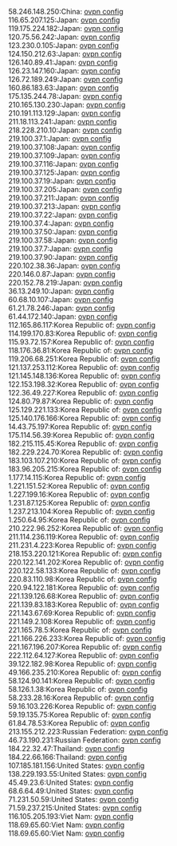 58.246.148.250:China: [ovpn config](vpn/58_246_148_250.ovpn)  
116.65.207.125:Japan: [ovpn config](vpn/116_65_207_125.ovpn)  
119.175.224.182:Japan: [ovpn config](vpn/119_175_224_182.ovpn)  
120.75.56.242:Japan: [ovpn config](vpn/120_75_56_242.ovpn)  
123.230.0.105:Japan: [ovpn config](vpn/123_230_0_105.ovpn)  
124.150.212.63:Japan: [ovpn config](vpn/124_150_212_63.ovpn)  
126.140.89.41:Japan: [ovpn config](vpn/126_140_89_41.ovpn)  
126.23.147.160:Japan: [ovpn config](vpn/126_23_147_160.ovpn)  
126.72.189.249:Japan: [ovpn config](vpn/126_72_189_249.ovpn)  
160.86.183.63:Japan: [ovpn config](vpn/160_86_183_63.ovpn)  
175.135.244.78:Japan: [ovpn config](vpn/175_135_244_78.ovpn)  
210.165.130.230:Japan: [ovpn config](vpn/210_165_130_230.ovpn)  
210.191.113.129:Japan: [ovpn config](vpn/210_191_113_129.ovpn)  
211.18.113.241:Japan: [ovpn config](vpn/211_18_113_241.ovpn)  
218.228.210.10:Japan: [ovpn config](vpn/218_228_210_10.ovpn)  
219.100.37.1:Japan: [ovpn config](vpn/219_100_37_1.ovpn)  
219.100.37.108:Japan: [ovpn config](vpn/219_100_37_108.ovpn)  
219.100.37.109:Japan: [ovpn config](vpn/219_100_37_109.ovpn)  
219.100.37.116:Japan: [ovpn config](vpn/219_100_37_116.ovpn)  
219.100.37.125:Japan: [ovpn config](vpn/219_100_37_125.ovpn)  
219.100.37.19:Japan: [ovpn config](vpn/219_100_37_19.ovpn)  
219.100.37.205:Japan: [ovpn config](vpn/219_100_37_205.ovpn)  
219.100.37.211:Japan: [ovpn config](vpn/219_100_37_211.ovpn)  
219.100.37.213:Japan: [ovpn config](vpn/219_100_37_213.ovpn)  
219.100.37.22:Japan: [ovpn config](vpn/219_100_37_22.ovpn)  
219.100.37.4:Japan: [ovpn config](vpn/219_100_37_4.ovpn)  
219.100.37.50:Japan: [ovpn config](vpn/219_100_37_50.ovpn)  
219.100.37.58:Japan: [ovpn config](vpn/219_100_37_58.ovpn)  
219.100.37.7:Japan: [ovpn config](vpn/219_100_37_7.ovpn)  
219.100.37.90:Japan: [ovpn config](vpn/219_100_37_90.ovpn)  
220.102.38.36:Japan: [ovpn config](vpn/220_102_38_36.ovpn)  
220.146.0.87:Japan: [ovpn config](vpn/220_146_0_87.ovpn)  
220.152.78.219:Japan: [ovpn config](vpn/220_152_78_219.ovpn)  
36.13.249.10:Japan: [ovpn config](vpn/36_13_249_10.ovpn)  
60.68.10.107:Japan: [ovpn config](vpn/60_68_10_107.ovpn)  
61.21.78.246:Japan: [ovpn config](vpn/61_21_78_246.ovpn)  
61.44.172.140:Japan: [ovpn config](vpn/61_44_172_140.ovpn)  
112.165.86.117:Korea Republic of: [ovpn config](vpn/112_165_86_117.ovpn)  
114.199.170.83:Korea Republic of: [ovpn config](vpn/114_199_170_83.ovpn)  
115.93.72.157:Korea Republic of: [ovpn config](vpn/115_93_72_157.ovpn)  
118.176.36.81:Korea Republic of: [ovpn config](vpn/118_176_36_81.ovpn)  
119.206.68.251:Korea Republic of: [ovpn config](vpn/119_206_68_251.ovpn)  
121.137.253.112:Korea Republic of: [ovpn config](vpn/121_137_253_112.ovpn)  
121.145.148.136:Korea Republic of: [ovpn config](vpn/121_145_148_136.ovpn)  
122.153.198.32:Korea Republic of: [ovpn config](vpn/122_153_198_32.ovpn)  
122.36.49.227:Korea Republic of: [ovpn config](vpn/122_36_49_227.ovpn)  
124.80.79.87:Korea Republic of: [ovpn config](vpn/124_80_79_87.ovpn)  
125.129.221.133:Korea Republic of: [ovpn config](vpn/125_129_221_133.ovpn)  
125.140.176.166:Korea Republic of: [ovpn config](vpn/125_140_176_166.ovpn)  
14.43.75.197:Korea Republic of: [ovpn config](vpn/14_43_75_197.ovpn)  
175.114.56.39:Korea Republic of: [ovpn config](vpn/175_114_56_39.ovpn)  
182.215.115.45:Korea Republic of: [ovpn config](vpn/182_215_115_45.ovpn)  
182.229.224.70:Korea Republic of: [ovpn config](vpn/182_229_224_70.ovpn)  
183.103.107.210:Korea Republic of: [ovpn config](vpn/183_103_107_210.ovpn)  
183.96.205.215:Korea Republic of: [ovpn config](vpn/183_96_205_215.ovpn)  
1.177.14.115:Korea Republic of: [ovpn config](vpn/1_177_14_115.ovpn)  
1.221.151.52:Korea Republic of: [ovpn config](vpn/1_221_151_52.ovpn)  
1.227.199.16:Korea Republic of: [ovpn config](vpn/1_227_199_16.ovpn)  
1.231.87.125:Korea Republic of: [ovpn config](vpn/1_231_87_125.ovpn)  
1.237.213.104:Korea Republic of: [ovpn config](vpn/1_237_213_104.ovpn)  
1.250.64.95:Korea Republic of: [ovpn config](vpn/1_250_64_95.ovpn)  
210.222.96.252:Korea Republic of: [ovpn config](vpn/210_222_96_252.ovpn)  
211.114.236.119:Korea Republic of: [ovpn config](vpn/211_114_236_119.ovpn)  
211.231.4.223:Korea Republic of: [ovpn config](vpn/211_231_4_223.ovpn)  
218.153.220.121:Korea Republic of: [ovpn config](vpn/218_153_220_121.ovpn)  
220.122.141.202:Korea Republic of: [ovpn config](vpn/220_122_141_202.ovpn)  
220.122.58.133:Korea Republic of: [ovpn config](vpn/220_122_58_133.ovpn)  
220.83.110.98:Korea Republic of: [ovpn config](vpn/220_83_110_98.ovpn)  
220.94.122.181:Korea Republic of: [ovpn config](vpn/220_94_122_181.ovpn)  
221.139.126.68:Korea Republic of: [ovpn config](vpn/221_139_126_68.ovpn)  
221.139.83.183:Korea Republic of: [ovpn config](vpn/221_139_83_183.ovpn)  
221.143.67.69:Korea Republic of: [ovpn config](vpn/221_143_67_69.ovpn)  
221.149.2.108:Korea Republic of: [ovpn config](vpn/221_149_2_108.ovpn)  
221.165.78.5:Korea Republic of: [ovpn config](vpn/221_165_78_5.ovpn)  
221.166.226.233:Korea Republic of: [ovpn config](vpn/221_166_226_233.ovpn)  
221.167.196.207:Korea Republic of: [ovpn config](vpn/221_167_196_207.ovpn)  
222.112.64.127:Korea Republic of: [ovpn config](vpn/222_112_64_127.ovpn)  
39.122.182.98:Korea Republic of: [ovpn config](vpn/39_122_182_98.ovpn)  
49.166.235.210:Korea Republic of: [ovpn config](vpn/49_166_235_210.ovpn)  
58.124.90.141:Korea Republic of: [ovpn config](vpn/58_124_90_141.ovpn)  
58.126.1.38:Korea Republic of: [ovpn config](vpn/58_126_1_38.ovpn)  
58.233.28.16:Korea Republic of: [ovpn config](vpn/58_233_28_16.ovpn)  
59.16.103.226:Korea Republic of: [ovpn config](vpn/59_16_103_226.ovpn)  
59.19.135.75:Korea Republic of: [ovpn config](vpn/59_19_135_75.ovpn)  
61.84.78.53:Korea Republic of: [ovpn config](vpn/61_84_78_53.ovpn)  
213.155.212.223:Russian Federation: [ovpn config](vpn/213_155_212_223.ovpn)  
46.73.190.231:Russian Federation: [ovpn config](vpn/46_73_190_231.ovpn)  
184.22.32.47:Thailand: [ovpn config](vpn/184_22_32_47.ovpn)  
184.22.66.166:Thailand: [ovpn config](vpn/184_22_66_166.ovpn)  
107.185.181.156:United States: [ovpn config](vpn/107_185_181_156.ovpn)  
138.229.193.55:United States: [ovpn config](vpn/138_229_193_55.ovpn)  
45.49.23.6:United States: [ovpn config](vpn/45_49_23_6.ovpn)  
68.6.64.49:United States: [ovpn config](vpn/68_6_64_49.ovpn)  
71.231.50.59:United States: [ovpn config](vpn/71_231_50_59.ovpn)  
71.59.237.215:United States: [ovpn config](vpn/71_59_237_215.ovpn)  
116.105.205.193:Viet Nam: [ovpn config](vpn/116_105_205_193.ovpn)  
118.69.65.60:Viet Nam: [ovpn config](vpn/118_69_65_60.ovpn)  
118.69.65.60:Viet Nam: [ovpn config](vpn/118_69_65_60.ovpn)  
